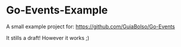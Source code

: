 Go-Events-Example
=================

A small example project for: https://github.com/GuiaBolso/Go-Events

It stills a draft! However it works ;)
